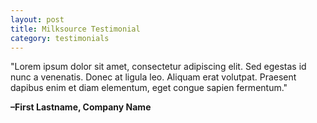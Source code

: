 ```yaml
---
layout: post
title: Milksource Testimonial
category: testimonials
---
```


"Lorem ipsum dolor sit amet, consectetur adipiscing elit. Sed egestas id nunc a venenatis. Donec at ligula leo. Aliquam erat volutpat. Praesent dapibus enim et diam elementum, eget congue sapien fermentum."

**–First Lastname, Company Name**